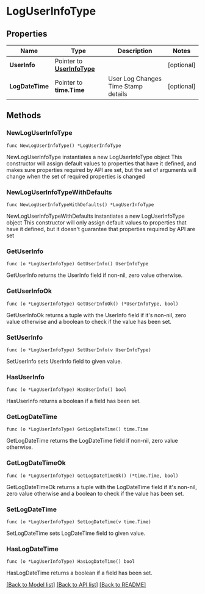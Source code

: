 # LogUserInfoType

## Properties

Name | Type | Description | Notes
------------ | ------------- | ------------- | -------------
**UserInfo** | Pointer to [**UserInfoType**](UserInfoType.md) |  | [optional] 
**LogDateTime** | Pointer to **time.Time** | User Log Changes Time Stamp details | [optional] 

## Methods

### NewLogUserInfoType

`func NewLogUserInfoType() *LogUserInfoType`

NewLogUserInfoType instantiates a new LogUserInfoType object
This constructor will assign default values to properties that have it defined,
and makes sure properties required by API are set, but the set of arguments
will change when the set of required properties is changed

### NewLogUserInfoTypeWithDefaults

`func NewLogUserInfoTypeWithDefaults() *LogUserInfoType`

NewLogUserInfoTypeWithDefaults instantiates a new LogUserInfoType object
This constructor will only assign default values to properties that have it defined,
but it doesn't guarantee that properties required by API are set

### GetUserInfo

`func (o *LogUserInfoType) GetUserInfo() UserInfoType`

GetUserInfo returns the UserInfo field if non-nil, zero value otherwise.

### GetUserInfoOk

`func (o *LogUserInfoType) GetUserInfoOk() (*UserInfoType, bool)`

GetUserInfoOk returns a tuple with the UserInfo field if it's non-nil, zero value otherwise
and a boolean to check if the value has been set.

### SetUserInfo

`func (o *LogUserInfoType) SetUserInfo(v UserInfoType)`

SetUserInfo sets UserInfo field to given value.

### HasUserInfo

`func (o *LogUserInfoType) HasUserInfo() bool`

HasUserInfo returns a boolean if a field has been set.

### GetLogDateTime

`func (o *LogUserInfoType) GetLogDateTime() time.Time`

GetLogDateTime returns the LogDateTime field if non-nil, zero value otherwise.

### GetLogDateTimeOk

`func (o *LogUserInfoType) GetLogDateTimeOk() (*time.Time, bool)`

GetLogDateTimeOk returns a tuple with the LogDateTime field if it's non-nil, zero value otherwise
and a boolean to check if the value has been set.

### SetLogDateTime

`func (o *LogUserInfoType) SetLogDateTime(v time.Time)`

SetLogDateTime sets LogDateTime field to given value.

### HasLogDateTime

`func (o *LogUserInfoType) HasLogDateTime() bool`

HasLogDateTime returns a boolean if a field has been set.


[[Back to Model list]](../README.md#documentation-for-models) [[Back to API list]](../README.md#documentation-for-api-endpoints) [[Back to README]](../README.md)


